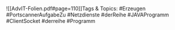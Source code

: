 
![[AdvIT-Folien.pdf#page=110]]Tags & Topics:
   #Erzeugen
   #PortscannerAufgabeZu
   #Netzdienste
   #derReihe
   #JAVAProgramm
   #ClientSocket
   #derreihe
   #Programm